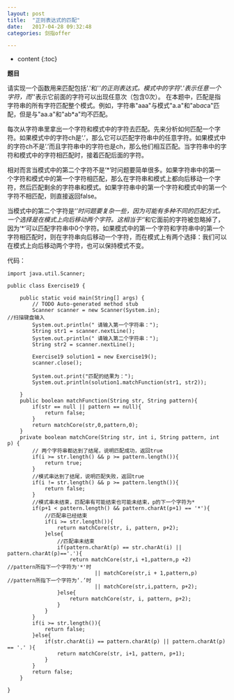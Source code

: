 ```yaml
---
layout: post
title:  "正则表达式的匹配"
date:   2017-04-28 09:32:48
categories: 剑指offer

---
```


* content
{:toc}

**题目**

请实现一个函数用来匹配包括'.'和'*'的正则表达式。模式中的字符'.'表示任意一个字符，而'*'表示它前面的字符可以出现任意次（包含0次）。 在本题中，匹配是指字符串的所有字符匹配整个模式。例如，字符串"aaa"与模式"a.a"和"ab*ac*a"匹配，但是与"aa.a"和"ab*a"均不匹配。

每次从字符串里拿出一个字符和模式中的字符去匹配。先来分析如何匹配一个字符。如果模式中的字符ch是‘.’，那么它可以匹配字符串中的任意字符。如果模式中的字符ch不是’.’而且字符串中的字符也是ch，那么他们相互匹配。当字符串中的字符和模式中的字符相匹配时，接着匹配后面的字符。

相对而言当模式中的第二个字符不是‘*’时问题要简单很多。如果字符串中的第一个字符和模式中的第一个字符相匹配，那么在字符串和模式上都向后移动一个字符，然后匹配剩余的字符串和模式。如果字符串中的第一个字符和模式中的第一个字符不相匹配，则直接返回false。

当模式中的第二个字符是‘*’时问题要复杂一些，因为可能有多种不同的匹配方式。一个选择是在模式上向后移动两个字符。这相当于‘*’和它面前的字符被忽略掉了，因为‘*’可以匹配字符串中0个字符。如果模式中的第一个字符和字符串中的第一个字符相匹配时，则在字符串向后移动一个字符，而在模式上有两个选择：我们可以在模式上向后移动两个字符，也可以保持模式不变。

代码：

	import java.util.Scanner;

	public class Exercise19 {

		public static void main(String[] args) {
			// TODO Auto-generated method stub
			Scanner scanner = new Scanner(System.in);                       //扫描键盘输入  
			System.out.println(" 请输入第一个字符串：");  
			String str1 = scanner.nextLine();             
			System.out.println(" 请输入第二个字符串：");  
			String str2 = scanner.nextLine();  
			  
			Exercise19 solution1 = new Exercise19();  
			scanner.close();  
			  
			System.out.print("匹配的结果为：");  
			System.out.println(solution1.matchFunction(str1, str2));  

		}
		public boolean matchFunction(String str, String pattern){
			if(str == null || pattern == null){
				return false;
			}
			return matchCore(str,0,pattern,0);		
		}
		private boolean matchCore(String str, int i, String pattern, int p) {
			// 两个字符串都达到了结尾，说明匹配成功，返回true
			if(i >= str.length() && p >= pattern.length()){
				return true;
			}
			//模式串达到了结尾，说明匹配失败，返回true
			if(i != str.length() && p >= pattern.length()){
				return false;
			}
			//模式串未结束，匹配串有可能结束也可能未结束，p的下一个字符为*
			if(p+1 < pattern.length() && pattern.charAt(p+1) == '*'){
				//匹配串已经结束
				if(i >= str.length()){
					return matchCore(str, i, pattern, p+2);
				}else{
					//匹配串未结束
					if(pattern.charAt(p) == str.charAt(i) || pattern.charAt(p)=='.'){
						return matchCore(str,i +1,pattern,p +2)          //pattern所指下一个字符为'*'时  
								|| matchCore(str,i + 1,pattern,p)         //pattern所指下一个字符为‘.’时  
								|| matchCore(str,i,pattern, p+2);  
					}else{
						return matchCore(str, i, pattern, p+2);
					}
				}
			}
			if(i >= str.length()){
				return false;
			}else{
				if(str.charAt(i) == pattern.charAt(p) || pattern.charAt(p) == '.' ){
					return matchCore(str, i+1, pattern, p+1);
				}
			}
			return false;
		}
		
	}
